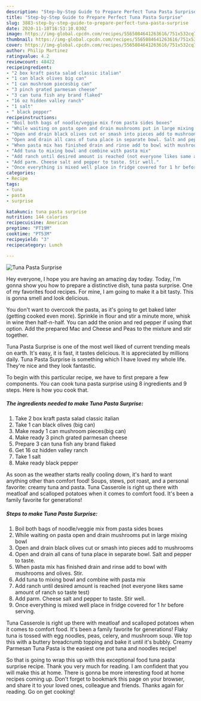 ```yaml
---
description: "Step-by-Step Guide to Prepare Perfect Tuna Pasta Surprise"
title: "Step-by-Step Guide to Prepare Perfect Tuna Pasta Surprise"
slug: 3883-step-by-step-guide-to-prepare-perfect-tuna-pasta-surprise
date: 2020-11-10T16:53:10.030Z
image: https://img-global.cpcdn.com/recipes/5565084641263616/751x532cq70/tuna-pasta-surprise-recipe-main-photo.jpg
thumbnail: https://img-global.cpcdn.com/recipes/5565084641263616/751x532cq70/tuna-pasta-surprise-recipe-main-photo.jpg
cover: https://img-global.cpcdn.com/recipes/5565084641263616/751x532cq70/tuna-pasta-surprise-recipe-main-photo.jpg
author: Philip Martinez
ratingvalue: 4.2
reviewcount: 48422
recipeingredient:
- "2 box kraft pasta salad classic italian"
- "1 can black olives big can"
- "1 can mushroom piecesbig can"
- "3 pinch grated parmesan cheese"
- "3 can tuna fish any brand flaked"
- "16 oz hidden valley ranch"
- "1 salt"
- " black pepper"
recipeinstructions:
- "Boil both bags of noodle/veggie mix from pasta sides boxes"
- "While waiting on pasta open and drain mushrooms put in large mixing bowl"
- "Open and drain black olives cut or smash into pieces add to mushrooms"
- "Open and drain all cans of tuna place in separate bowl. Salt and pepper to taste."
- "When pasta mix has finished drain and rinse add to bowl with mushrooms and olives. Stir."
- "Add tuna to mixing bowl and combine with pasta mix"
- "Add ranch until desired amount is reached (not everyone likes same amount of ranch so taste test)"
- "Add parm. Cheese salt and pepper to taste. Stir well."
- "Once everything is mixed well place in fridge covered for 1 hr before serving."
categories:
- Recipe
tags:
- tuna
- pasta
- surprise

katakunci: tuna pasta surprise 
nutrition: 144 calories
recipecuisine: American
preptime: "PT19M"
cooktime: "PT53M"
recipeyield: "3"
recipecategory: Lunch

---
```



![Tuna Pasta Surprise](https://img-global.cpcdn.com/recipes/5565084641263616/751x532cq70/tuna-pasta-surprise-recipe-main-photo.jpg)

Hey everyone, I hope you are having an amazing day today. Today, I'm gonna show you how to prepare a distinctive dish, tuna pasta surprise. One of my favorites food recipes. For mine, I am going to make it a bit tasty. This is gonna smell and look delicious.

You don&#39;t want to overcook the pasta, as it&#39;s going to get baked later (getting cooked even more). Sprinkle in flour and stir a minute more, whisk in wine then half-n-half. You can add the onion and red pepper if using that option. Add the prepared Mac and Cheese and Peas to the mixture and stir together.

Tuna Pasta Surprise is one of the most well liked of current trending meals on earth. It's easy, it is fast, it tastes delicious. It is appreciated by millions daily. Tuna Pasta Surprise is something which I have loved my whole life. They're nice and they look fantastic.


To begin with this particular recipe, we have to first prepare a few components. You can cook tuna pasta surprise using 8 ingredients and 9 steps. Here is how you cook that.

<!--inarticleads1-->

##### The ingredients needed to make Tuna Pasta Surprise:

1. Take 2 box kraft pasta salad classic italian
1. Take 1 can black olives (big can)
1. Make ready 1 can mushroom pieces(big can)
1. Make ready 3 pinch grated parmesan cheese
1. Prepare 3 can tuna fish any brand flaked
1. Get 16 oz hidden valley ranch
1. Take 1 salt
1. Make ready  black pepper


As soon as the weather starts really cooling down, it&#39;s hard to want anything other than comfort food! Soups, stews, pot roast, and a personal favorite: creamy tuna and pasta. Tuna Casserole is right up there with meatloaf and scalloped potatoes when it comes to comfort food. It&#39;s been a family favorite for generations! 

<!--inarticleads2-->

##### Steps to make Tuna Pasta Surprise:

1. Boil both bags of noodle/veggie mix from pasta sides boxes
1. While waiting on pasta open and drain mushrooms put in large mixing bowl
1. Open and drain black olives cut or smash into pieces add to mushrooms
1. Open and drain all cans of tuna place in separate bowl. Salt and pepper to taste.
1. When pasta mix has finished drain and rinse add to bowl with mushrooms and olives. Stir.
1. Add tuna to mixing bowl and combine with pasta mix
1. Add ranch until desired amount is reached (not everyone likes same amount of ranch so taste test)
1. Add parm. Cheese salt and pepper to taste. Stir well.
1. Once everything is mixed well place in fridge covered for 1 hr before serving.


Tuna Casserole is right up there with meatloaf and scalloped potatoes when it comes to comfort food. It&#39;s been a family favorite for generations! Flaky tuna is tossed with egg noodles, peas, celery, and mushroom soup. We top this with a buttery breadcrumb topping and bake it until it&#39;s bubbly. Creamy Parmesan Tuna Pasta is the easiest one pot tuna and noodles recipe! 

So that is going to wrap this up with this exceptional food tuna pasta surprise recipe. Thank you very much for reading. I am confident that you will make this at home. There is gonna be more interesting food at home recipes coming up. Don't forget to bookmark this page on your browser, and share it to your loved ones, colleague and friends. Thanks again for reading. Go on get cooking!
